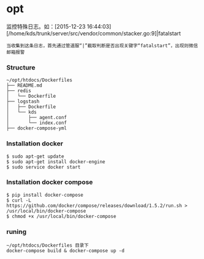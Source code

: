 # opt
监控特殊日志。如：[2015-12-23 16:44:03][/home/kds/trunk/server/src/vendor/common/stacker.go:9]|fatalstart
```
当收集到这条日志，首先通过管道服“|”截取判断是否出现关键字“fatalstart”，出现则微信邮箱报警
```

### Structure
```
~/opt/htdocs/Dockerfiles
├── README.md
├── redis
│   └── Dockerfile
├── logstash
│   ├── Dockerfile
│   └── kds
│       ├── agent.conf
│       └── index.conf
├── docker-compose-yml

```         


### Installation docker
```
$ sudo apt-get update
$ sudo apt-get install docker-engine
$ sudo service docker start
```
### Installation docker compose
```
$ pip install docker-compose
$ curl -L https://github.com/docker/compose/releases/download/1.5.2/run.sh > /usr/local/bin/docker-compose
$ chmod +x /usr/local/bin/docker-compose
```
### runing
```
~/opt/htdocs/Dockerfiles 目录下
docker-compose build & docker-compose up -d 
```
